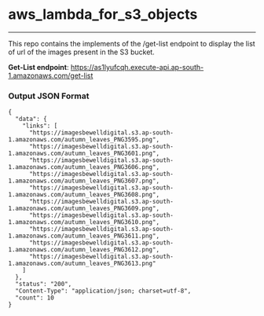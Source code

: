 # aws_lambda_for_s3_objects
---------------------------------

This repo contains the implements of the /get-list endpoint to display the list of url of the images present in the S3 bucket.

**Get-List endpoint**: https://as1lyufcqh.execute-api.ap-south-1.amazonaws.com/get-list

### Output JSON Format
```
{
  "data": {
    "links": [
      "https://imagesbewelldigital.s3.ap-south-1.amazonaws.com/autumn_leaves_PNG3595.png",
      "https://imagesbewelldigital.s3.ap-south-1.amazonaws.com/autumn_leaves_PNG3601.png",
      "https://imagesbewelldigital.s3.ap-south-1.amazonaws.com/autumn_leaves_PNG3606.png",
      "https://imagesbewelldigital.s3.ap-south-1.amazonaws.com/autumn_leaves_PNG3607.png",
      "https://imagesbewelldigital.s3.ap-south-1.amazonaws.com/autumn_leaves_PNG3608.png",
      "https://imagesbewelldigital.s3.ap-south-1.amazonaws.com/autumn_leaves_PNG3609.png",
      "https://imagesbewelldigital.s3.ap-south-1.amazonaws.com/autumn_leaves_PNG3610.png",
      "https://imagesbewelldigital.s3.ap-south-1.amazonaws.com/autumn_leaves_PNG3611.png",
      "https://imagesbewelldigital.s3.ap-south-1.amazonaws.com/autumn_leaves_PNG3612.png",
      "https://imagesbewelldigital.s3.ap-south-1.amazonaws.com/autumn_leaves_PNG3613.png"
    ]
  },
  "status": "200",
  "Content-Type": "application/json; charset=utf-8",
  "count": 10
}
```
